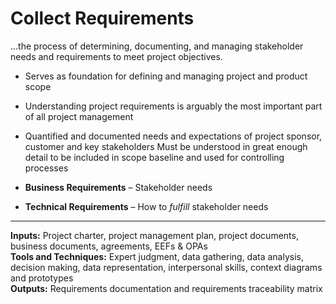 # Collect Requirements

…the process of determining, documenting, and managing stakeholder needs and requirements to meet project objectives.

- Serves as foundation for defining and managing project and product scope 
- Understanding project requirements is arguably the most important part of all project management 
- Quantified and documented needs and expectations of project sponsor, customer and key stakeholders 
Must be understood in great enough detail to be included in scope baseline and used for controlling processes 

- **Business Requirements** – Stakeholder needs 
- **Technical Requirements** – How to *fulfill* stakeholder needs 

---

**Inputs:** Project charter, project management plan, project documents, business documents, agreements, EEFs & OPAs   
**Tools and Techniques:** Expert judgment, data gathering, data analysis, decision making, data representation, interpersonal skills, context diagrams and prototypes    
**Outputs:** Requirements documentation and requirements traceability matrix 